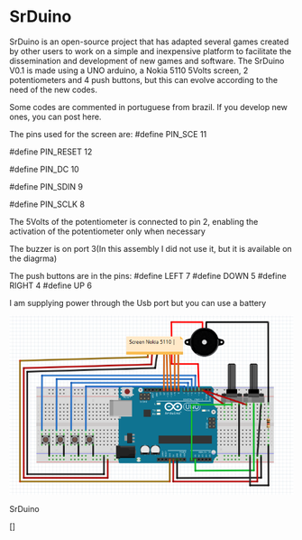 # SrDuino
SrDuino is an open-source project that has adapted several games created by other users to work on a simple and inexpensive platform to facilitate the dissemination and development of new games and software.
The SrDuino V0.1 is made using a UNO arduino, a Nokia 5110 5Volts screen, 2 potentiometers and 4 push buttons, but this can evolve according to the need of the new codes.

Some codes are commented in portuguese from brazil.
If you develop new ones, you can post here.


The pins used for the screen are:
#define PIN_SCE   11

#define PIN_RESET 12

#define PIN_DC    10

#define PIN_SDIN  9

#define PIN_SCLK  8

The 5Volts of the potentiometer is connected to pin 2, enabling the activation of the potentiometer only when necessary

The buzzer is on port 3(In this assembly I did not use it, but it is available on the diagrma)

The push buttons are in the pins: 
#define LEFT 7
#define DOWN 5
#define RIGHT 4
#define UP 6

I am supplying power through the Usb port but you can use a battery
<div class="imagemMateria imgC">
    <img width="" height="" title="SrDuino" alt="SrDuino"
         src="https://github.com/gsrbr/SrDuino/blob/master/Code/SrDuino.png"/>
    <p>SrDuino</p> []
</div>
